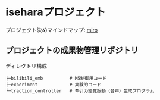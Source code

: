 # iseharaプロジェクト

プロジェクト決めマインドマップ: [miro](https://miro.com/app/board/o9J_lh-WBh4=/)

## プロジェクトの成果物管理リポジトリ

ディレクトリ構成

```
├─bilibili_emb          # M5制御用コード
├─experiment            # 実験的コード
└─traction_controller   # 牽引力錯覚振動（音声）生成プログラム
```
